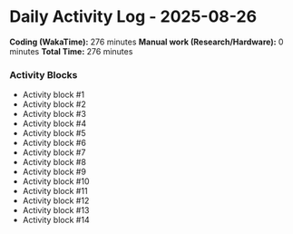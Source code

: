 # Daily Activity Log - 2025-08-26

**Coding (WakaTime):** 276 minutes
**Manual work (Research/Hardware):** 0 minutes
**Total Time:** 276 minutes

### Activity Blocks
- Activity block #1
- Activity block #2
- Activity block #3
- Activity block #4
- Activity block #5
- Activity block #6
- Activity block #7
- Activity block #8
- Activity block #9
- Activity block #10
- Activity block #11
- Activity block #12
- Activity block #13
- Activity block #14
